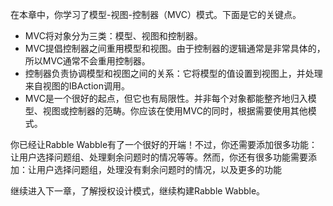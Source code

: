 在本章中，你学习了模型-视图-控制器（MVC）模式。下面是它的关键点。

- MVC将对象分为三类：模型、视图和控制器。
- MVC提倡控制器之间重用模型和视图。由于控制器的逻辑通常是非常具体的，所以MVC通常不会重用控制器。
- 控制器负责协调模型和视图之间的关系：它将模型的值设置到视图上，并处理来自视图的IBAction调用。
- MVC是一个很好的起点，但它也有局限性。并非每个对象都能整齐地归入模型、视图或控制器的范畴。你应该在使用MVC的同时，根据需要使用其他模式。

你已经让Rabble Wabble有了一个很好的开端！不过，你还需要添加很多功能：让用户选择问题组、处理剩余问题时的情况等等。然而，你还有很多功能需要添加：让用户选择问题组，处理没有剩余问题时的情况，以及更多的功能

继续进入下一章，了解授权设计模式，继续构建Rabble Wabble。